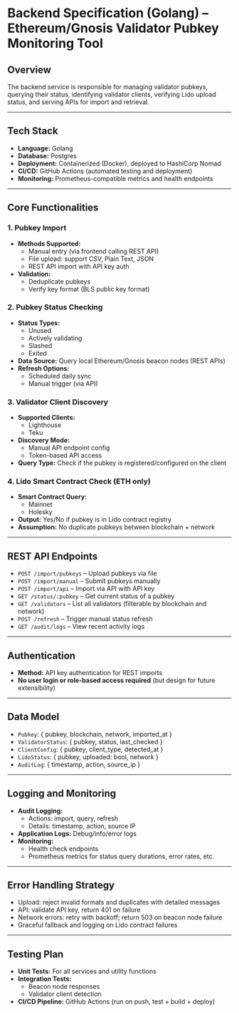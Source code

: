 # Backend Specification (Golang) – Ethereum/Gnosis Validator Pubkey Monitoring Tool

## Overview
The backend service is responsible for managing validator pubkeys, querying their status, identifying validator clients, verifying Lido upload status, and serving APIs for import and retrieval.

---

## Tech Stack
- **Language:** Golang
- **Database:** Postgres
- **Deployment:** Containerized (Docker), deployed to HashiCorp Nomad
- **CI/CD:** GitHub Actions (automated testing and deployment)
- **Monitoring:** Prometheus-compatible metrics and health endpoints

---

## Core Functionalities

### 1. Pubkey Import
- **Methods Supported:**
  - Manual entry (via frontend calling REST API)
  - File upload: support CSV, Plain Text, JSON
  - REST API import with API key auth
- **Validation:**
  - Deduplicate pubkeys
  - Verify key format (BLS public key format)

### 2. Pubkey Status Checking
- **Status Types:**
  - Unused
  - Actively validating
  - Slashed
  - Exited
- **Data Source:** Query local Ethereum/Gnosis beacon nodes (REST APIs)
- **Refresh Options:**
  - Scheduled daily sync
  - Manual trigger (via API)

### 3. Validator Client Discovery
- **Supported Clients:**
  - Lighthouse
  - Teku
- **Discovery Mode:**
  - Manual API endpoint config
  - Token-based API access
- **Query Type:** Check if the pubkey is registered/configured on the client

### 4. Lido Smart Contract Check (ETH only)
- **Smart Contract Query:**
  - Mainnet
  - Holesky
- **Output:** Yes/No if pubkey is in Lido contract registry
- **Assumption:** No duplicate pubkeys between blockchain + network

---

## REST API Endpoints
- `POST /import/pubkeys` – Upload pubkeys via file
- `POST /import/manual` – Submit pubkeys manually
- `POST /import/api` – Import via API with API key
- `GET /status/:pubkey` – Get current status of a pubkey
- `GET /validators` – List all validators (filterable by blockchain and network)
- `POST /refresh` – Trigger manual status refresh
- `GET /audit/logs` – View recent activity logs

---

## Authentication
- **Method:** API key authentication for REST imports
- **No user login or role-based access required** (but design for future extensibility)

---

## Data Model
- `Pubkey`: { pubkey, blockchain, network, imported_at }
- `ValidatorStatus`: { pubkey, status, last_checked }
- `ClientConfig`: { pubkey, client_type, detected_at }
- `LidoStatus`: { pubkey, uploaded: bool, network }
- `AuditLog`: { timestamp, action, source_ip }

---

## Logging and Monitoring
- **Audit Logging:** 
  - Actions: import, query, refresh
  - Details: timestamp, action, source IP
- **Application Logs:** Debug/info/error logs
- **Monitoring:** 
  - Health check endpoints
  - Prometheus metrics for status query durations, error rates, etc.

---

## Error Handling Strategy
- Upload: reject invalid formats and duplicates with detailed messages
- API: validate API key, return 401 on failure
- Network errors: retry with backoff; return 503 on beacon node failure
- Graceful fallback and logging on Lido contract failures

---

## Testing Plan
- **Unit Tests:** For all services and utility functions
- **Integration Tests:** 
  - Beacon node responses
  - Validator client detection
- **CI/CD Pipeline:** GitHub Actions (run on push, test + build + deploy)
